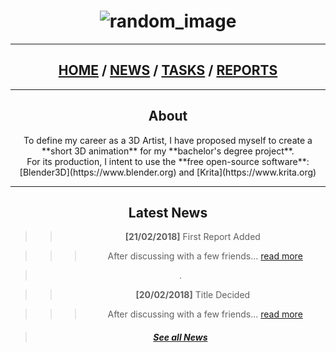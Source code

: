 # <center> ![random_image](https://www.newton.ac.uk/files/covers/968361.jpg)</center>

---

## <center> [HOME](index.html) / [NEWS](news/news.html) / [TASKS](tasks/tasks.html) / [REPORTS](reports.html) </center>

---
## <center> About </center>

<center>To define my career as a 3D Artist, I have proposed myself to create a **short 3D animation** for my **bachelor's degree project**.
<center>For its production, I intent to use the **free open-source software**:
<center>  [Blender3D](https://www.blender.org) and [Krita](https://www.krita.org)

---
## <center> Latest News

>> **[21/02/2018]** First Report Added

>>> After discussing with a few friends... [read more](news/first_report_added.html)

> .

>> **[20/02/2018]** Title Decided


>>> After discussing with a few friends... [read more](news/title_decided.html)

> ##### [See all News](news.html)
